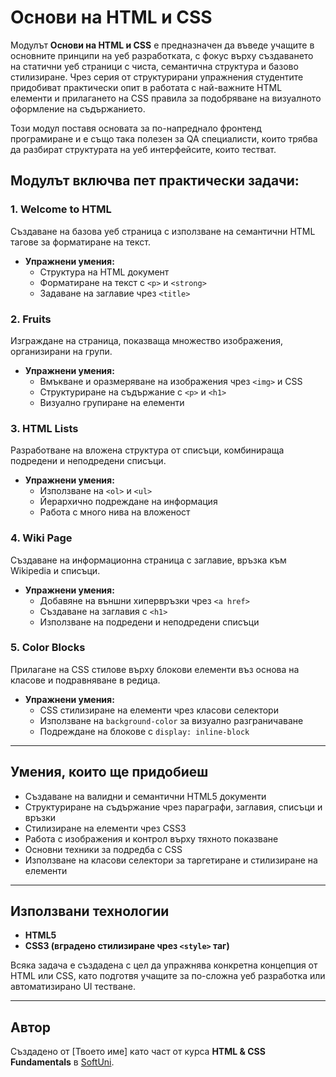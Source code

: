 # Основи на HTML и CSS

Модулът **Основи на HTML и CSS** е предназначен да въведе учащите в основните принципи на уеб разработката, с фокус върху създаването на статични уеб страници с чиста, семантична структура и базово стилизиране. Чрез серия от структурирани упражнения студентите придобиват практически опит в работата с най-важните HTML елементи и прилагането на CSS правила за подобряване на визуалното оформление на съдържанието.

Този модул поставя основата за по-напреднало фронтенд програмиране и е също така полезен за QA специалисти, които трябва да разбират структурата на уеб интерфейсите, които тестват.

## Модулът включва пет практически задачи:

### 1. Welcome to HTML
Създаване на базова уеб страница с използване на семантични HTML тагове за форматиране на текст.
- **Упражнени умения:**
  - Структура на HTML документ
  - Форматиране на текст с `<p>` и `<strong>`
  - Задаване на заглавие чрез `<title>`

### 2. Fruits
Изграждане на страница, показваща множество изображения, организирани на групи.
- **Упражнени умения:**
  - Вмъкване и оразмеряване на изображения чрез `<img>` и CSS
  - Структуриране на съдържание с `<p>` и `<h1>`
  - Визуално групиране на елементи

### 3. HTML Lists
Разработване на вложена структура от списъци, комбинираща подредени и неподредени списъци.
- **Упражнени умения:**
  - Използване на `<ol>` и `<ul>`
  - Йерархично подреждане на информация
  - Работа с много нива на вложеност

### 4. Wiki Page
Създаване на информационна страница с заглавие, връзка към Wikipedia и списъци.
- **Упражнени умения:**
  - Добавяне на външни хипервръзки чрез `<a href>`
  - Създаване на заглавия с `<h1>`
  - Използване на подредени и неподредени списъци

### 5. Color Blocks
Прилагане на CSS стилове върху блокови елементи въз основа на класове и подравняване в редица.
- **Упражнени умения:**
  - CSS стилизиране на елементи чрез класови селектори
  - Използване на `background-color` за визуално разграничаване
  - Подреждане на блокове с `display: inline-block`

---

## Умения, които ще придобиеш

- Създаване на валидни и семантични HTML5 документи  
- Структуриране на съдържание чрез параграфи, заглавия, списъци и връзки  
- Стилизиране на елементи чрез CSS3  
- Работа с изображения и контрол върху тяхното показване  
- Основни техники за подредба с CSS  
- Използване на класови селектори за таргетиране и стилизиране на елементи  

---

## Използвани технологии

- **HTML5**  
- **CSS3 (вградено стилизиране чрез `<style>` таг)**

Всяка задача е създадена с цел да упражнява конкретна концепция от HTML или CSS, като подготвя учащите за по-сложна уеб разработка или автоматизирано UI тестване.

---

## Автор
Създадено от [Твоето име] като част от курса **HTML & CSS Fundamentals** в [SoftUni](https://softuni.bg/).
